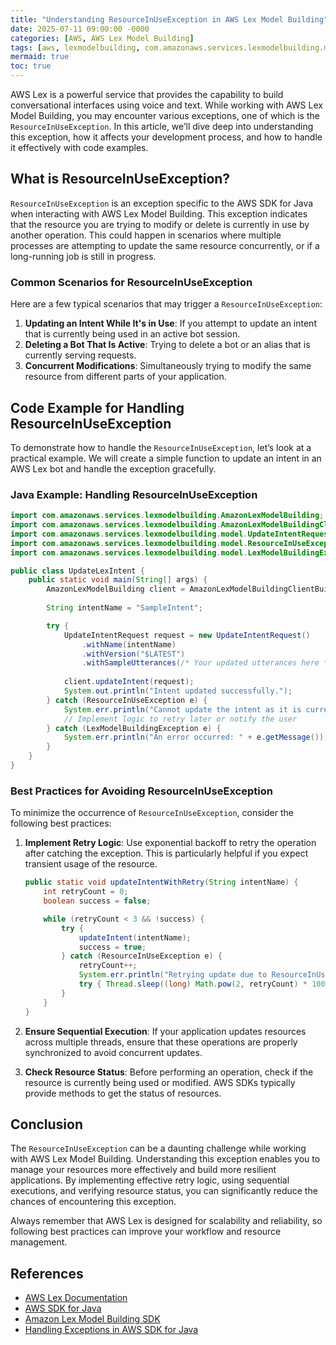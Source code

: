 ```yaml
---
title: "Understanding ResourceInUseException in AWS Lex Model Building"
date: 2025-07-11 09:00:00 -0000
categories: [AWS, AWS Lex Model Building]
tags: [aws, lexmodelbuilding, com.amazonaws.services.lexmodelbuilding.model]
mermaid: true
toc: true
---
```



AWS Lex is a powerful service that provides the capability to build conversational interfaces using voice and text. While working with AWS Lex Model Building, you may encounter various exceptions, one of which is the `ResourceInUseException`. In this article, we’ll dive deep into understanding this exception, how it affects your development process, and how to handle it effectively with code examples.

## What is ResourceInUseException?

`ResourceInUseException` is an exception specific to the AWS SDK for Java when interacting with AWS Lex Model Building. This exception indicates that the resource you are trying to modify or delete is currently in use by another operation. This could happen in scenarios where multiple processes are attempting to update the same resource concurrently, or if a long-running job is still in progress.

### Common Scenarios for ResourceInUseException

Here are a few typical scenarios that may trigger a `ResourceInUseException`:

1. **Updating an Intent While It's in Use**: If you attempt to update an intent that is currently being used in an active bot session.
2. **Deleting a Bot That Is Active**: Trying to delete a bot or an alias that is currently serving requests.
3. **Concurrent Modifications**: Simultaneously trying to modify the same resource from different parts of your application.

## Code Example for Handling ResourceInUseException

To demonstrate how to handle the `ResourceInUseException`, let’s look at a practical example. We will create a simple function to update an intent in an AWS Lex bot and handle the exception gracefully.

### Java Example: Handling ResourceInUseException

```java
import com.amazonaws.services.lexmodelbuilding.AmazonLexModelBuilding;
import com.amazonaws.services.lexmodelbuilding.AmazonLexModelBuildingClientBuilder;
import com.amazonaws.services.lexmodelbuilding.model.UpdateIntentRequest;
import com.amazonaws.services.lexmodelbuilding.model.ResourceInUseException;
import com.amazonaws.services.lexmodelbuilding.model.LexModelBuildingException;

public class UpdateLexIntent {
    public static void main(String[] args) {
        AmazonLexModelBuilding client = AmazonLexModelBuildingClientBuilder.defaultClient();
        
        String intentName = "SampleIntent";

        try {
            UpdateIntentRequest request = new UpdateIntentRequest()
                .withName(intentName)
                .withVersion("$LATEST")
                .withSampleUtterances(/* Your updated utterances here */);
            
            client.updateIntent(request);
            System.out.println("Intent updated successfully.");
        } catch (ResourceInUseException e) {
            System.err.println("Cannot update the intent as it is currently in use.");
            // Implement logic to retry later or notify the user
        } catch (LexModelBuildingException e) {
            System.err.println("An error occurred: " + e.getMessage());
        }
    }
}
```

### Best Practices for Avoiding ResourceInUseException

To minimize the occurrence of `ResourceInUseException`, consider the following best practices:

1. **Implement Retry Logic**: Use exponential backoff to retry the operation after catching the exception. This is particularly helpful if you expect transient usage of the resource.
   
    ```java
    public static void updateIntentWithRetry(String intentName) {
        int retryCount = 0;
        boolean success = false;

        while (retryCount < 3 && !success) {
            try {
                updateIntent(intentName);
                success = true;
            } catch (ResourceInUseException e) {
                retryCount++;
                System.err.println("Retrying update due to ResourceInUseException...");
                try { Thread.sleep((long) Math.pow(2, retryCount) * 100); } catch (InterruptedException ie) {}
            }
        }
    }
    ```

2. **Ensure Sequential Execution**: If your application updates resources across multiple threads, ensure that these operations are properly synchronized to avoid concurrent updates.

3. **Check Resource Status**: Before performing an operation, check if the resource is currently being used or modified. AWS SDKs typically provide methods to get the status of resources.

## Conclusion

The `ResourceInUseException` can be a daunting challenge while working with AWS Lex Model Building. Understanding this exception enables you to manage your resources more effectively and build more resilient applications. By implementing effective retry logic, using sequential executions, and verifying resource status, you can significantly reduce the chances of encountering this exception.

Always remember that AWS Lex is designed for scalability and reliability, so following best practices can improve your workflow and resource management. 

## References

- [AWS Lex Documentation](https://docs.aws.amazon.com/lex/index.html)
- [AWS SDK for Java](https://aws.amazon.com/sdk-for-java/)
- [Amazon Lex Model Building SDK](https://docs.aws.amazon.com/lex/latest/dg/API_Interface.html)
- [Handling Exceptions in AWS SDK for Java](https://docs.aws.amazon.com/sdk-for-java/v1/developer-guide/exception-handling.html)